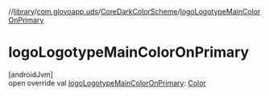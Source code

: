 //[library](../../../index.md)/[com.glovoapp.uds](../index.md)/[CoreDarkColorScheme](index.md)/[logoLogotypeMainColorOnPrimary](logo-logotype-main-color-on-primary.md)

# logoLogotypeMainColorOnPrimary

[androidJvm]\
open override val [logoLogotypeMainColorOnPrimary](logo-logotype-main-color-on-primary.md): [Color](https://developer.android.com/reference/kotlin/androidx/compose/ui/graphics/Color.html)
